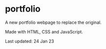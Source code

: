 # portfolio

A new portfolio webpage to replace the original.

Made with HTML, CSS and JavaScript.

Last updated: 24 Jan 23
